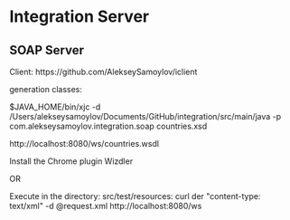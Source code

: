 <h1>Integration Server</h1>
<h2>SOAP Server</h2>
<p>Client: https://github.com/AlekseySamoylov/iclient</p>
<p>generation classes:</p>
<p>$JAVA_HOME/bin/xjc -d /Users/alekseysamoylov/Documents/GitHub/integration/src/main/java -p com.alekseysamoylov.integration.soap countries.xsd</p>
<p>http://localhost:8080/ws/countries.wsdl</p>
<p>Install the Chrome plugin Wizdler</p>
<p>OR</p>
<p>Execute in the directory: src/test/resources: curl der "content-type: text/xml" -d @request.xml http://localhost:8080/ws</p>
